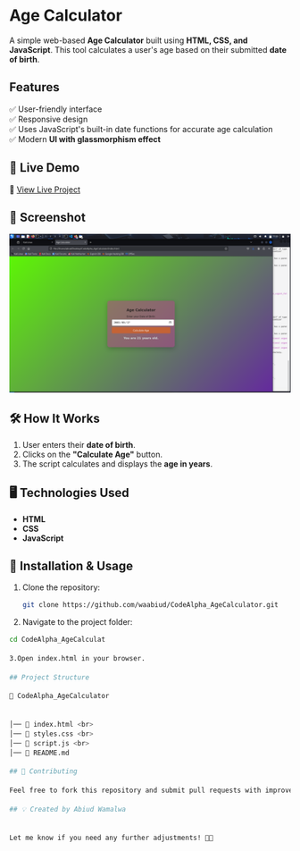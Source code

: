 # Age Calculator

A simple web-based **Age Calculator** built using **HTML, CSS, and JavaScript**. This tool calculates a user's age based on their submitted **date of birth**.

## Features

✅ User-friendly interface  
✅ Responsive design  
✅ Uses JavaScript's built-in date functions for accurate age calculation  
✅ Modern **UI with glassmorphism effect**  

## 🔗 Live Demo

🚀 [View Live Project](https://waabiud.github.io/CodeAlpha_AgeCalculator)  

## 📸 Screenshot

![Age Calculator Screenshot](CodeAlphaCalculator.jpeg)

## 🛠 How It Works

1. User enters their **date of birth**.
2. Clicks on the **"Calculate Age"** button.
3. The script calculates and displays the **age in years**.

## 🖥️ Technologies Used

- **HTML** 
- **CSS**   
- **JavaScript**  

## 🚀 Installation & Usage

1. Clone the repository:
   ```bash
   git clone https://github.com/waabiud/CodeAlpha_AgeCalculator.git
2. Navigate to the project folder:
```bash
cd CodeAlpha_AgeCalculat

3.Open index.html in your browser.

## Project Structure

📂 CodeAlpha_AgeCalculator


│── 📜 index.html <br>
│── 📜 styles.css <br> 
│── 📜 script.js <br>
│── 📜 README.md

## 🤝 Contributing

Feel free to fork this repository and submit pull requests with improvements

## 💡 Created by Abiud Wamalwa


Let me know if you need any further adjustments! 🚀🔥

